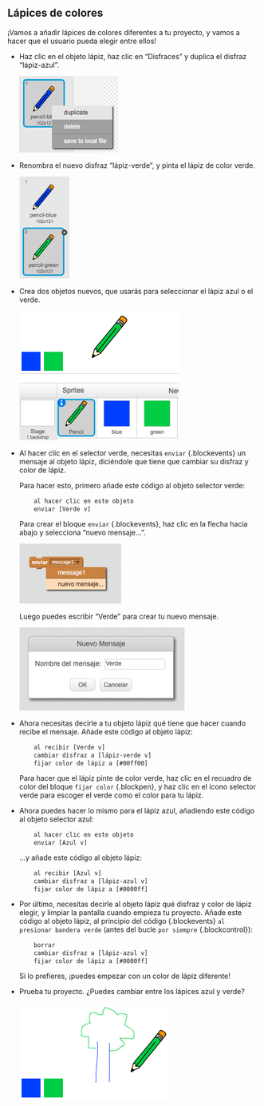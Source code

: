 ## Lápices de colores

¡Vamos a añadir lápices de colores diferentes a tu proyecto, y vamos a hacer que el usuario pueda elegir entre ellos!

+ Haz clic en el objeto lápiz, haz clic en “Disfraces” y duplica el disfraz “lápiz-azul”.

	![screenshot](images/paint-blue-duplicate.png)

+ Renombra el nuevo disfraz “lápiz-verde”, y pinta el lápiz de color verde.

	![screenshot](images/paint-pencil-green.png)

+ Crea dos objetos nuevos, que usarás para seleccionar el lápiz azul o el verde.

	![screenshot](images/paint-selectors.png)

+ Al hacer clic en el selector verde, necesitas `enviar` {.blockevents} un mensaje al objeto lápiz, diciéndole que tiene que cambiar su disfraz y color de lápiz.

	Para hacer esto, primero añade este código al objeto selector verde:

	```blocks
		al hacer clic en este objeto
		enviar [Verde v]
	```

	Para crear el bloque `enviar` {.blockevents}, haz clic en la flecha hacia abajo y selecciona “nuevo mensaje…”.

	![screenshot](images/paint-broadcast.png)

	Luego puedes escribir “Verde” para crear tu nuevo mensaje.

	![screenshot](images/paint-green-message.png)

+ Ahora necesitas decirle a tu objeto lápiz qué tiene que hacer cuando recibe el mensaje. Añade este código al objeto lápiz:

	```blocks
		al recibir [Verde v]
		cambiar disfraz a [lápiz-verde v]
		fijar color de lápiz a [#00ff00]
	```

	Para hacer que el lápiz pinte de color verde, haz clic en el recuadro de color del bloque `fijar color` {.blockpen}, y haz clic en el icono selector verde para escoger el verde como el color para tu lápiz.

+ Ahora puedes hacer lo mismo para el lápiz azul, añadiendo este código al objeto selector azul:

	```blocks
		al hacer clic en este objeto
		enviar [Azul v]
	```

	...y añade este código al objeto lápiz:

	```blocks
		al recibir [Azul v]
		cambiar disfraz a [lápiz-azul v]
		fijar color de lápiz a [#0000ff]
	```

+ Por último, necesitas decirle al objeto lápiz qué disfraz y color de lápiz elegir, y limpiar la pantalla cuando empieza tu proyecto. Añade este código al objeto lápiz, al principio del código {.blockevents} `al presionar bandera verde`  (antes del bucle `por siempre` {.blockcontrol}):

	```blocks
		borrar
		cambiar disfraz a [lápiz-azul v]
		fijar color de lápiz a [#0000ff]
	```

	Si lo prefieres, ¡puedes empezar con un color de lápiz diferente!

+ Prueba tu proyecto. ¿Puedes cambiar entre los lápices azul y verde?

	![screenshot](images/paint-pens-test.png)



